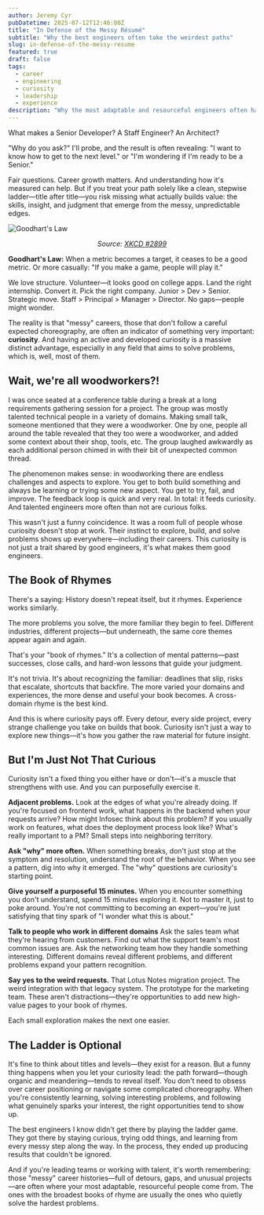 ```yaml
---
author: Jeremy Cyr
pubDatetime: 2025-07-12T12:46:00Z
title: "In Defense of the Messy Résumé"
subtitle: "Why the best engineers often take the weirdest paths"
slug: in-defense-of-the-messy-resume
featured: true
draft: false
tags:
  - career
  - engineering
  - curiosity
  - leadership
  - experience
description: "Why the most adaptable and resourceful engineers often have the messiest career paths—and why curiosity, not careful choreography, builds the judgment that matters most."
---
```


What makes a Senior Developer? A Staff Engineer? An Architect?

"Why do you ask?" I'll probe, and the result is often revealing: "I want to know how to get to the next level." or "I'm wondering if I'm ready to be a Senior."

Fair questions. Career growth matters. And understanding how it's measured can help. But if you treat your path solely like a clean, stepwise ladder—title after title—you risk missing what actually builds value: the skills, insight, and judgment that emerge from the messy, unpredictable edges.

![Goodhart's Law](/assets/blog1/metric.png)

<div style="text-align: center;">
<em>Source: <a href="https://xkcd.com/2899/">XKCD #2899</a></em>
</div>

**Goodhart's Law:** When a metric becomes a target, it ceases to be a good metric. Or more casually: "If you make a game, people will play it."

We love structure. Volunteer—it looks good on college apps. Land the right internship. Convert it. Pick the right company. Junior > Dev > Senior. Strategic move. Staff > Principal > Manager > Director. No gaps—people might wonder.

The reality is that "messy" careers, those that don't follow a careful expected choreography, are often an indicator of something very important: **curiosity**. And having an active and developed curiosity is a massive distinct advantage, especially in any field that aims to solve problems, which is, well, most of them. 

## Wait, we're all woodworkers?!

I was once seated at a conference table during a break at a long requirements gathering session for a project. The group was mostly talented technical people in a variety of domains. Making small talk, someone mentioned that they were a woodworker. One by one, people all around the table revealed that they too were a woodworker, and added some context about their shop, tools, etc. The group laughed awkwardly as each additional person chimed in with their bit of unexpected common thread.

The phenomenon makes sense: in woodworking there are endless challenges and aspects to explore. You get to both build something and always be learning or trying some new aspect. You get to try, fail, and improve. The feedback loop is quick and very real. In total: it feeds curiosity. And talented engineers more often than not are curious folks.

This wasn't just a funny coincidence. It was a room full of people whose curiosity doesn't stop at work. Their instinct to explore, build, and solve problems shows up everywhere—including their careers. This curiosity is not just a trait shared by good engineers, it's what makes them good engineers.

## The Book of Rhymes

There's a saying: History doesn't repeat itself, but it rhymes. Experience works similarly.

The more problems you solve, the more familiar they begin to feel. Different industries, different projects—but underneath, the same core themes appear again and again.

That's your "book of rhymes." It's a collection of mental patterns—past successes, close calls, and hard-won lessons that guide your judgment.

It's not trivia. It's about recognizing the familiar: deadlines that slip, risks that escalate, shortcuts that backfire. The more varied your domains and experiences, the more dense and useful your book becomes. A cross-domain rhyme is the best kind.

And this is where curiosity pays off. Every detour, every side project, every strange challenge you take on builds that book. Curiosity isn't just a way to explore new things—it's how you gather the raw material for future insight.

## But I'm Just Not That Curious

Curiosity isn't a fixed thing you either have or don't—it's a muscle that strengthens with use. And you can purposefully exercise it.

**Adjacent problems.** Look at the edges of what you're already doing. If you're focused on frontend work, what happens in the backend when your requests arrive? How might Infosec think about this problem? If you usually work on features, what does the deployment process look like? What's really important to a PM? Small steps into neighboring territory.

**Ask "why" more often.** When something breaks, don't just stop at the symptom and resolution, understand the root of the behavior. When you see a pattern, dig into why it emerged. The "why" questions are curiosity's starting point.

**Give yourself a purposeful 15 minutes.** When you encounter something you don't understand, spend 15 minutes exploring it. Not to master it, just to poke around. You're not committing to becoming an expert—you're just satisfying that tiny spark of "I wonder what this is about."

**Talk to people who work in different domains** Ask the sales team what they're hearing from customers. Find out what the support team's most common issues are. Ask the networking team how they handle something interesting. Different domains reveal different problems, and different problems expand your pattern recognition.

**Say yes to the weird requests.** That Lotus Notes migration project. The weird integration with that legacy system. The prototype for the marketing team. These aren't distractions—they're opportunities to add new high-value pages to your book of rhymes.

Each small exploration makes the next one easier. 

## The Ladder is Optional

It's fine to think about titles and levels—they exist for a reason. But a funny thing happens when you let your curiosity lead: the path forward—though organic and meandering—tends to reveal itself. You don't need to obsess over career positioning or navigate some complicated choreography. When you're consistently learning, solving interesting problems, and following what genuinely sparks your interest, the right opportunities tend to show up.

The best engineers I know didn't get there by playing the ladder game. They got there by staying curious, trying odd things, and learning from every messy step along the way. In the process, they ended up producing results that couldn't be ignored.

And if you're leading teams or working with talent, it's worth remembering: those "messy" career histories—full of detours, gaps, and unusual projects—are often where your most adaptable, resourceful people come from. The ones with the broadest books of rhyme are usually the ones who quietly solve the hardest problems. 